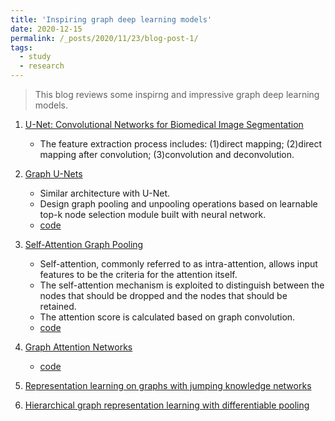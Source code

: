 ```yaml
---
title: 'Inspiring graph deep learning models'
date: 2020-12-15
permalink: /_posts/2020/11/23/blog-post-1/ 
tags:
  - study
  - research
---
```


>  This blog reviews some inspirng and impressive graph deep learning models.


1. [U-Net: Convolutional Networks for Biomedical Image Segmentation](https://arxiv.org/abs/1505.04597)
    * The feature extraction process includes: (1)direct mapping; (2)direct mapping after convolution; (3)convolution and deconvolution.
    
    
2. [Graph U-Nets](http://proceedings.mlr.press/v97/gao19a/gao19a.pdf)
    * Similar architecture with U-Net.
    * Design graph pooling and unpooling operations based on learnable top-k node selection module built with neural network.
    * [code](https://github.com/HongyangGao/Graph-U-Nets)
    
3. [Self-Attention Graph Pooling](https://arxiv.org/pdf/1904.08082.pdf)
    * Self-attention, commonly referred to as intra-attention, allows input features to be the criteria for the attention itself.
    * The self-attention mechanism is exploited to distinguish between the nodes that should be dropped and the nodes that should be retained.
    * The attention score is calculated based on graph convolution.
    * [code](https://github.com/inyeoplee77/SAGPool)
    
4. [Graph Attention Networks](https://arxiv.org/pdf/1710.10903.pdf)
    * [code](https://github.com/Diego999/pyGAT)

5. [Representation learning on graphs with jumping knowledge networks](https://arxiv.org/pdf/1806.03536.pdf)
    
    
6. [Hierarchical graph representation learning with differentiable pooling](https://arxiv.org/pdf/1806.08804.pdf%20http://arxiv.org/abs/1806.08804.pdf)

